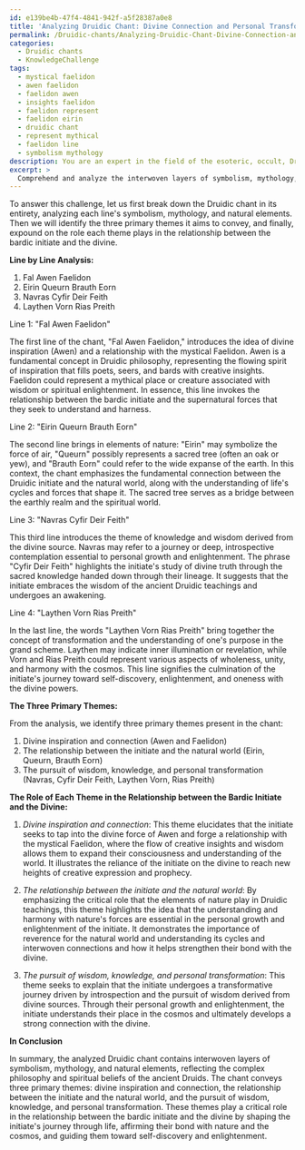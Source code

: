 ```yaml
---
id: e139be4b-47f4-4841-942f-a5f28387a0e8
title: 'Analyzing Druidic Chant: Divine Connection and Personal Transformation'
permalink: /Druidic-chants/Analyzing-Druidic-Chant-Divine-Connection-and-Personal-Transformation/
categories:
  - Druidic chants
  - KnowledgeChallenge
tags:
  - mystical faelidon
  - awen faelidon
  - faelidon awen
  - insights faelidon
  - faelidon represent
  - faelidon eirin
  - druidic chant
  - represent mythical
  - faelidon line
  - symbolism mythology
description: You are an expert in the field of the esoteric, occult, Druidic chants and Education. You are a writer of tests, challenges, books and deep knowledge on Druidic chants for initiates and students to gain deep insights and understanding from. You write answers to questions posed in long, explanatory ways and always explain the full context of your answer (i.e., related concepts, formulas, examples, or history), as well as the step-by-step thinking process you take to answer the challenges. Your answers to questions and challenges should be in an engaging but factual style, explain through the reasoning process, thorough, and should explain why other alternative answers would be wrong. Summarize the key themes, ideas, and conclusions at the end.
excerpt: >
  Comprehend and analyze the interwoven layers of symbolism, mythology, and natural elements present in the following ancient Druidic chant; then, elucidate the three primary themes it aims to convey, and expound on the role each theme plays in the relationship between the bardic initiate and the divine: \n\n\"Fal Awen Faelidon, \nEirin Queurn Brauth Eorn,\nNavras Cyfir Deir Feith,\nLaythen Vorn Rias Preith.\"
---
```

To answer this challenge, let us first break down the Druidic chant in its entirety, analyzing each line's symbolism, mythology, and natural elements. Then we will identify the three primary themes it aims to convey, and finally, expound on the role each theme plays in the relationship between the bardic initiate and the divine.

**Line by Line Analysis:**

1. Fal Awen Faelidon
2. Eirin Queurn Brauth Eorn
3. Navras Cyfir Deir Feith
4. Laythen Vorn Rias Preith

Line 1: "Fal Awen Faelidon"

The first line of the chant, "Fal Awen Faelidon," introduces the idea of divine inspiration (Awen) and a relationship with the mystical Faelidon. Awen is a fundamental concept in Druidic philosophy, representing the flowing spirit of inspiration that fills poets, seers, and bards with creative insights. Faelidon could represent a mythical place or creature associated with wisdom or spiritual enlightenment. In essence, this line invokes the relationship between the bardic initiate and the supernatural forces that they seek to understand and harness.

Line 2: "Eirin Queurn Brauth Eorn"

The second line brings in elements of nature: "Eirin" may symbolize the force of air, "Queurn" possibly represents a sacred tree (often an oak or yew), and "Brauth Eorn" could refer to the wide expanse of the earth. In this context, the chant emphasizes the fundamental connection between the Druidic initiate and the natural world, along with the understanding of life's cycles and forces that shape it. The sacred tree serves as a bridge between the earthly realm and the spiritual world.

Line 3: "Navras Cyfir Deir Feith"

This third line introduces the theme of knowledge and wisdom derived from the divine source. Navras may refer to a journey or deep, introspective contemplation essential to personal growth and enlightenment. The phrase "Cyfir Deir Feith" highlights the initiate's study of divine truth through the sacred knowledge handed down through their lineage. It suggests that the initiate embraces the wisdom of the ancient Druidic teachings and undergoes an awakening.

Line 4: "Laythen Vorn Rias Preith"

In the last line, the words "Laythen Vorn Rias Preith" bring together the concept of transformation and the understanding of one's purpose in the grand scheme. Laythen may indicate inner illumination or revelation, while Vorn and Rias Preith could represent various aspects of wholeness, unity, and harmony with the cosmos. This line signifies the culmination of the initiate's journey toward self-discovery, enlightenment, and oneness with the divine powers.

**The Three Primary Themes:**

From the analysis, we identify three primary themes present in the chant:

1. Divine inspiration and connection (Awen and Faelidon)
2. The relationship between the initiate and the natural world (Eirin, Queurn, Brauth Eorn)
3. The pursuit of wisdom, knowledge, and personal transformation (Navras, Cyfir Deir Feith, Laythen Vorn, Rias Preith)

**The Role of Each Theme in the Relationship between the Bardic Initiate and the Divine:**

1. *Divine inspiration and connection*: This theme elucidates that the initiate seeks to tap into the divine force of Awen and forge a relationship with the mystical Faelidon, where the flow of creative insights and wisdom allows them to expand their consciousness and understanding of the world. It illustrates the reliance of the initiate on the divine to reach new heights of creative expression and prophecy.

2. *The relationship between the initiate and the natural world*: By emphasizing the critical role that the elements of nature play in Druidic teachings, this theme highlights the idea that the understanding and harmony with nature's forces are essential in the personal growth and enlightenment of the initiate. It demonstrates the importance of reverence for the natural world and understanding its cycles and interwoven connections and how it helps strengthen their bond with the divine.

3. *The pursuit of wisdom, knowledge, and personal transformation*: This theme seeks to explain that the initiate undergoes a transformative journey driven by introspection and the pursuit of wisdom derived from divine sources. Through their personal growth and enlightenment, the initiate understands their place in the cosmos and ultimately develops a strong connection with the divine.

**In Conclusion**

In summary, the analyzed Druidic chant contains interwoven layers of symbolism, mythology, and natural elements, reflecting the complex philosophy and spiritual beliefs of the ancient Druids. The chant conveys three primary themes: divine inspiration and connection, the relationship between the initiate and the natural world, and the pursuit of wisdom, knowledge, and personal transformation. These themes play a critical role in the relationship between the bardic initiate and the divine by shaping the initiate's journey through life, affirming their bond with nature and the cosmos, and guiding them toward self-discovery and enlightenment.
